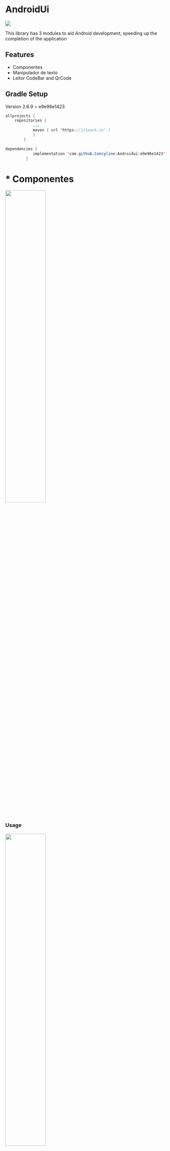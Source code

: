  AndroidUi
======

[![](https://jitpack.io/v/Concyline/Androidui.svg)](https://jitpack.io/#Concyline/Androidui)

This library has 3 modules to aid Android development, speeding up the completion of the application

 Features
------
 * Componentes
 * Manipulador de texto
 * Leitor CodeBar and QrCode
 
 Gradle Setup
------

Version 2.6.9 = e9e96e1423

```java
allprojects {
	repositories {
			...
			maven { url 'https://jitpack.io' }
		    }
	    }
````

```java
dependencies {
	        implementation 'com.github.Concyline:Androidui:e9e96e1423'
	     }
```



# * Componentes
<img src="https://github.com/Concyline/AndroidUi/blob/master/img/componentes.gif" width="50%">

### Usage

<img src="https://github.com/Concyline/AndroidUi/blob/master/img/componentesimples.png" width="50%">

```xml
 <siac.com.componentes.EditTextLegenda
            android:id="@+id/editTextLegenda"
            android:layout_width="match_parent"
            android:layout_height="wrap_content"
            app:corLegenda="@color/colorAccent"
            app:requerido="false"
            app:enabled="true"
            app:focusable="true"
            app:requestfocus="true"
            app:tag="edittext"
            app:text="texto"
            app:legenda="Componente simples" />
```

<img src="https://github.com/Concyline/AndroidUi/blob/master/img/mascara.png" width="50%">

```xml

    <!-- Is free to create any mask just edit the app:mascara="" -->

    <siac.com.componentes.EditTextLegenda
            android:id="@+id/editTextLegenda2"
            android:layout_width="match_parent"
            android:layout_height="wrap_content"
            app:legenda="Mascara"
            app:mascara="  .   .   /    -  "
            app:enabled="true"
            app:focusable="true"
            app:requestfocus="false"
            app:tag="edittext"
            app:text="texto"
            app:requerido="true" />
```

<img src="https://github.com/Concyline/AndroidUi/blob/master/img/sodata.png" width="50%">

```xml
    <!-- the calendar listener is already implemented within the component -->

     <siac.com.componentes.EditTextCalendarLegenda
            android:id="@+id/editTextLegenda22"
            android:layout_width="match_parent"
            android:layout_height="wrap_content"
            app:legenda="Só data" />
```

<img src="https://github.com/Concyline/AndroidUi/blob/master/img/spinner.png" width="50%">

```xml
         <siac.com.componentes.SpinnerLegenda
            android:id="@+id/spinnerLegenda"
            android:layout_width="0dp"
            android:layout_height="wrap_content"
            app:entries="@array/tipo"
            app:legenda="Spinner" />
```
or add programaticaly adapter

````java
ArrayAdapter<Object> adapter = new ArrayAdapter<Object>(getBaseContext(), 
	R.layout.view_spinner_item, new String[]{"aureo", "ana", "davi"});
	
spinnerLegenda.setAdapter(adapter);
````

<img src="https://github.com/Concyline/AndroidUi/blob/master/img/calendarhoradata.png" width="50%">

```xml
          <siac.com.componentes.EditTextCalendarLegenda
            android:id="@+id/editTextCalendarLegenda"
            android:layout_width="0dp"
            android:layout_height="wrap_content"
            app:hora="true"
            app:inicializa="false"
            app:legenda="EditTextCalendarLegenda" />
```

<img src="https://github.com/Concyline/AndroidUi/blob/master/img/iconedireita.png" width="50%">

```xml
      <siac.com.componentes.EditTextLegenda
            android:id="@+id/cadastroEditTextLegenda"
            android:layout_width="0dp"
            android:layout_height="wrap_content"
            app:coricon="#D6C"
            app:iconRigth="@drawable/icons_coroa_48"
            app:inputType="number"
            app:legenda="Nome do cliente"
            app:tamLegendaEditText="@dimen/tamLegendaEditText" />
```

<img src="https://github.com/Concyline/AndroidUi/blob/master/img/textocomlegenda.png" width="50%">

```xml
    <siac.com.componentes.TextViewLegenda
            android:id="@+id/textViewsd"
            android:layout_width="0dp"
            android:layout_height="wrap_content"
            android:layout_marginTop="9dp"
            app:corDescricao="@color/colorPrimaryDark"
            app:corLegenda="@color/colorAccent"
	    app:tamLegenda="13sp"
            app:tamDescricao="16sp"
            app:descricao="Goiânia  adsdasdadsdasdsdasdsadsadsadasdsadadsdaszdsadasdsadasdasda"
            app:legenda="Cidade" />
```

<img src="https://github.com/Concyline/AndroidUi/blob/master/img/pesquisasimples.png" width="50%">

```xml
   <siac.com.componentes.SearchLegenda
            android:id="@+id/searchLegenda"
            android:layout_width="0dp"
            android:layout_height="wrap_content"
            app:hint="sua pesquisa"
            app:inputType="none"
            app:coricon="@color/colorAccent"
            app:legenda="SearchLegenda" />
```

<img src="https://github.com/Concyline/AndroidUi/blob/master/img/senha.png" width="50%">

```xml
      <siac.com.componentes.EditTextLegenda
            android:id="@+id/senhaEditTextLegenda"
            android:layout_width="0dp"
            android:layout_height="wrap_content"
            app:coricon="@color/colorAccent"
            app:iconRigth="@drawable/round_visibility_black_48dp"
            app:inputType="textPassword"
            app:legenda="Senha"
            app:tamLegendaEditText="@dimen/tamLegendaEditText" />
```

``` java
final EditTextLegenda senhaEditTextLegenda = findViewById(R.id.senhaEditTextLegenda);
        senhaEditTextLegenda.setOnClickListener(new View.OnClickListener() {
            @Override
            public void onClick(View v) {
                senhaEditTextLegenda.mostraSenha();
            }
        });
````

For all companions
------

all components have the following methods `boolean validaPreenchido()`, `boolean validaCpfCnpj()`, `void setError()`, `void removeError()`, `void mostraSenha()`, `String getString() `, `String getStringUperCase() `, `Integer getInteger()`, `Double getDouble()`

public listeners
```java
  public void setOnClickListener(OnClickListener onClickListener) {
        editText.setOnClickListener(onClickListener);
    }

    public void setOnClickListenerIconLeft(OnClickListener onClickListener) {
        iconLeftImageView.setOnClickListener(onClickListener);
    }

    public void setOnClickListenerIconRigth(OnClickListener onClickListener) {
        iconRigthImageView.setOnClickListener(onClickListener);
    }
  ````
  
  # * Manipulador de texto
  
  <img src="https://github.com/Concyline/AndroidUi/blob/master/img/manipulatexto.gif" width="50%">
  
  ### Usage
  
  ````java
  @Override
  protected void onCreate(Bundle savedInstanceState) {
        super.onCreate(savedInstanceState);
        setContentView(R.layout.activity_manipula_texto);
  
  		ManipulaTexto.init( this,"Manipula","Log.txt");
  		log = ManipulaTexto.getInstance();
  
  		// METHODS
  		//log.info("");
  		//log.erro("");
  		//log.processaException("class", Exception error);
  		//log.delete()
  		//String all = log.getAll();
  }
  ````
  
  ````xml
  <?xml version="1.0" encoding="utf-8"?>
  <manifest xmlns:android="http://schemas.android.com/apk/res/android"
    package="siac.com.androidui">

    <uses-permission android:name="android.permission.READ_EXTERNAL_STORAGE" />
    <uses-permission android:name="android.permission.WRITE_EXTERNAL_STORAGE" />

    <application
        android:allowBackup="true"
        android:icon="@mipmap/icon_teste"
        android:label="@string/app_name"
        android:roundIcon="@mipmap/icon_teste"
        android:supportsRtl="true"
        android:theme="@style/AppTheme">
        <activity android:name=".ManipulaTextoActivity"></activity>
        <activity android:name=".MainActivity">
            <intent-filter>
                <action android:name="android.intent.action.MAIN" />

                <category android:name="android.intent.category.LAUNCHER" />
            </intent-filter>
        </activity>
	   
    </application>

</manifest>
````
  
  # * Leitor Qr and CodeBar
  
  <img src="https://github.com/Concyline/AndroidUi/blob/master/img/leitor.gif" width="50%">
  
  ### Usage
  
  ````java
  @Override
  protected void onCreate(Bundle savedInstanceState) {
        super.onCreate(savedInstanceState);
        setContentView(R.layout.activity_manipula_texto);
  
  	retornoEditText = findViewById(R.id.retornoEditText);

        Button lerQrTesteButton = findViewById(R.id.lerQrTesteButton);
        lerQrTesteButton.setOnClickListener(new View.OnClickListener() {
            @Override
            public void onClick(View v) {
                Intent intent = new Intent(getBaseContext(), LeitorActivity.class);
                String codigo = "C=7898958119652;L=50962;V=30/09/2019";
                intent.putExtra("teste",codigo);
                startActivityForResult(intent, 0);
            }
        });

        Button lerQrButton = findViewById(R.id.lerQrButton);
        lerQrButton.setOnClickListener(new View.OnClickListener() {
            @Override
            public void onClick(View v) {
                Intent intent = new Intent(getBaseContext(), LeitorActivity.class);
                startActivityForResult(intent, 0);
            }
        });
  }
  
  @Override
  protected void onActivityResult(int requestCode, int resultCode, Intent data) {
        super.onActivityResult(requestCode, resultCode, data);
        retornoEditText.setText("");
        if (data != null) {
            retornoEditText.setText(data.getStringExtra("CODIGO"));
        }
  }
  ````
  
  ````xml
  <?xml version="1.0" encoding="utf-8"?>
  <manifest xmlns:android="http://schemas.android.com/apk/res/android"
    package="siac.com.androidui">

    <uses-permission android:name="android.permission.CAMERA" />

    <application
        android:allowBackup="true"
        android:icon="@mipmap/icon_teste"
        android:label="@string/app_name"
        android:roundIcon="@mipmap/icon_teste"
        android:supportsRtl="true"
        android:theme="@style/AppTheme">
        <activity android:name=".ManipulaTextoActivity"></activity>
        <activity android:name=".MainActivity">
            <intent-filter>
                <action android:name="android.intent.action.MAIN" />

                <category android:name="android.intent.category.LAUNCHER" />
            </intent-filter>
        </activity>
	    
        <activity android:name="siac.com.leitor.LeitorActivity" />

    </application>

</manifest>
````

Resources
=========

| Anim | Descrição |
| --- | --- |
| shake | Balance the components |

| Drawable | Descrição |
| --- | --- |
| shadow | Composes with edges like a cardboard |
| shadow_selected | Composes with edges like a cardboard selected |

Contact
========
* concyline@hotmail.com
